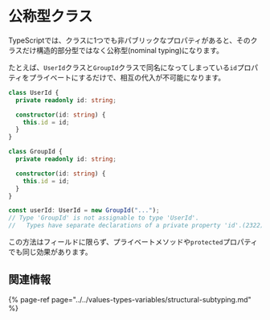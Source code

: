 # 公称型クラス

TypeScriptでは、クラスに1つでも非パブリックなプロパティがあると、そのクラスだけ構造的部分型ではなく公称型\(nominal typing\)になります。

たとえば、`UserId`クラスと`GroupId`クラスで同名になってしまっている`id`プロパティをプライベートにするだけで、相互の代入が不可能になります。

```typescript
class UserId {
  private readonly id: string;

  constructor(id: string) {
    this.id = id;
  }
}

class GroupId {
  private readonly id: string;

  constructor(id: string) {
    this.id = id;
  }
}

const userId: UserId = new GroupId("...");
// Type 'GroupId' is not assignable to type 'UserId'.
//   Types have separate declarations of a private property 'id'.(2322)
```

この方法はフィールドに限らず、プライベートメソッドや`protected`プロパティでも同じ効果があります。

## 関連情報

{% page-ref page="../../values-types-variables/structural-subtyping.md" %}

